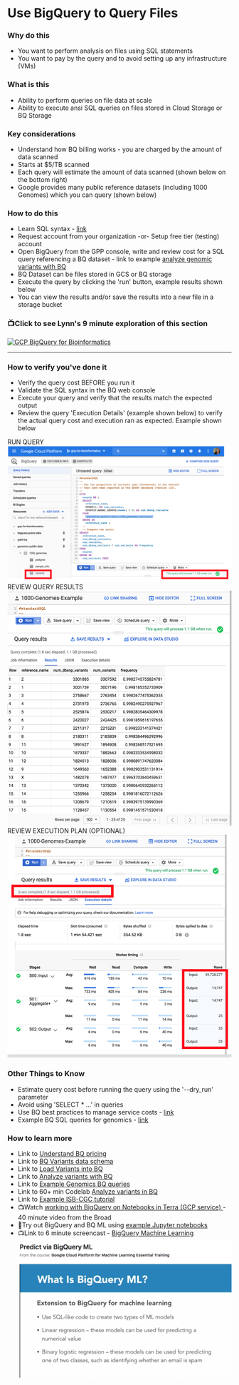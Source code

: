 # Use BigQuery to Query Files

### Why do this
 - You want to perform analysis on files using SQL statements
 - You want to pay by the query and to avoid setting up any infrastructure (VMs)

### What is this
 - Ability to perform queries on file data at scale
 - Ability to execute ansi SQL queries on files stored in Cloud Storage or BQ Storage

### Key considerations
 - Understand how BQ billing works - you are charged by the amount of data scanned
 - Starts at $5/TB scanned
 - Each query will estimate the amount of data scanned (shown below on the bottom right)
 - Google provides many public reference datasets (including 1000 Genomes) which you can query (shown below)

### How to do this
 - Learn SQL syntax - [link](https://www.w3schools.com/sql/sql_intro.asp)
 - Request account from your organization -or- Setup free tier (testing) account
 - Open BigQuery from the GPP console, write and review cost for a SQL query referencing a BQ dataset - link to example [analyze genomic variants with BQ](https://cloud.google.com/genomics/docs/tutorials/analyze-variants-advanced)
 - BQ Dataset can be files stored in GCS or BQ storage
 - Execute the query by clicking the 'run' button, example results shown below
 - You can view the results and/or save the results into a new file in a storage bucket

 ### 📺Click to see Lynn's 9 minute exploration of this section  
[![GCP BigQuery for Bioinformatics](http://img.youtube.com/vi/bWI8JPR9h0E/0.jpg)](http://www.youtube.com/watch?v=bWI8JPR9h0E "GCP BigQuery for Bioinformatics")

-----
### How to verify you've done it
 - Verify the query cost BEFORE you run it 
 - Validate the SQL syntax in the BQ web console
 - Execute your query and verify that the results match the expected output
 - Review the query 'Execution Details' (example shown below) to verify the actual query cost and execution ran as expected.  Example shown below  
 
 RUN QUERY
 [![BigQuery query](/images/query.png)]()
 REVIEW QUERY RESULTS
 [![BigQuery results](/images/results.png)]()
 REVIEW EXECUTION PLAN (OPTIONAL)
  [![BigQuery plan](/images/plan.png)]()

### Other Things to Know
 - Estimate query cost before running the query using the '--dry_run' parameter 
 - Avoid using 'SELECT * ...' in queries
 - Use BQ best practices to manage service costs - [link](https://cloud.google.com/bigquery/docs/best-practices-costs)
 - Example BQ SQL queries for genomics - [link](https://github.com/verilylifesciences/variant-qc/tree/master/sql)

### How to learn more
 - Link to [Understand BQ pricing](https://cloud.google.com/bigquery/pricing)
 - Link to [BQ Variants data schema](https://cloud.google.com/genomics/docs/how-tos/bigquery-variants-schema)
 - Link to [Load Variants into BQ](https://cloud.google.com/genomics/docs/how-tos/load-variants#transform-pipeline)
 - Link to [Analyze variants with BQ](https://cloud.google.com/genomics/docs/tutorials/analyze-variants-advanced)
 - Link to [Example Genomics BQ queries](https://github.com/googlegenomics/bigquery-examples/tree/master/1000genomes)
 - Link to 60+ min Codelab [Analyze variants in BQ](https://codelabs.developers.google.com/codelabs/genomics-vcfbq/#0)
 - Link to [Example ISB-CGC tutorial](https://isb-cancer-genomics-cloud.readthedocs.io/en/latest/sections/progapi/bigqueryGUI/WalkthroughOfGoogleBigQuery.html)
 - 📺Watch [working with BigQuery on Notebooks in Terra (GCP service) ](https://www.youtube.com/watch?v=jOmCCo3EJr0) - 40 minute video from the Broad
 - 📙Try out BigQuery and BQ ML using [example Jupyter notebooks](https://github.com/lynnlangit/gcp-for-bioinformatics/tree/master/3_Machine_Learning/Jupyter_Notebook_Examples)
 - 📺Link to 6 minute screencast - [BigQuery Machine Learning](https://www.linkedin.com/learning/google-cloud-platform-for-machine-learning-essential-training/predict-via-bigquery-ml)
[![bq-ml-demo](/images/bq-ml-demo.png)](https://www.linkedin.com/learning/google-cloud-platform-for-machine-learning-essential-training/predict-via-bigquery-ml) 
